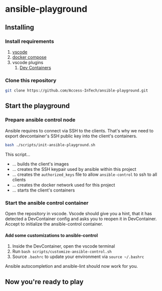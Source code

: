 # ansible-playground

## Installing

### Install requirements

1. [vscode](https://code.visualstudio.com/Download)
1. [docker compose](https://docs.docker.com/compose/install/)
1. vscode plugins
    1. [Dev Containers](https://marketplace.visualstudio.com/items?itemName=ms-vscode-remote.remote-containers)

### Clone this repository

```sh
git clone https://github.com/Access-InTech/ansible-playground.git
```

## Start the playground

### Prepare ansible control node

Ansible requires to connect via SSH to the clients. That's why we need to export devcontainer's SSH public key into the client's containers.

```sh
bash ./scripts/init-ansible-playground.sh
```

This script...
- ... builds the client's images
- ... creates the SSH keypair used by ansible within this project
- ... creates the `authorized_keys` file to allow `ansible-control` to ssh to all clients
- ... creates the docker network used for this project
- ... starts the client's containers

### Start the ansible control container

Open the repository in vscode. Vscode should give you a hint, that it has detected a DevContainer config and asks you to reopen it in DevContainer. Accept to initialize the ansible-control container.

#### Add some customizations to ansible-control

1. Inside the DevContainer, open the vscode terminal
1. Run `bash scripts/customize-ansible-control.sh`
1. Source `.bashrc` to update your environment via `source ~/.bashrc`

Ansible autocompletion and ansible-lint should now work for you.

## Now you're ready to play
